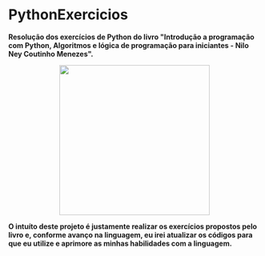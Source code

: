 <h1> PythonExercicios </h1>
<p><b>Resolução dos exercícios de Python do livro "Introdução a programação com Python, Algoritmos e lógica de programação para iniciantes - Nilo Ney Coutinho Menezes".</b></p>


<div align="center">
<img src="https://user-images.githubusercontent.com/44137159/180644231-7a27a487-0874-4085-b8cf-6960562321ef.jpg" width="300px" />
</div>

<p color="blue"><b>O intuíto deste projeto é justamente realizar os exercícios propostos pelo livro e, conforme avanço na linguagem, eu irei atualizar os códigos para que
eu utilize e aprimore as minhas habilidades com a linguagem.
</b></p>
